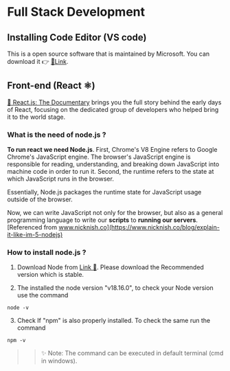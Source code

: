 # Full Stack Development

## Installing Code Editor (VS code)

This is a open source software that is maintained by Microsoft. You can download it 👉 [🔗Link](https://code.visualstudio.com/).

## Front-end (React ⚛️)

[🎥 React.js: The Documentary](https://www.youtube.com/watch?v=8pDqJVdNa44) brings you the full story behind the early days of React, focusing on the dedicated group of developers who helped bring it to the world stage.

### What is the need of node.js ?

**To run react we need Node.js**. First, Chrome's V8 Engine refers to Google Chrome's JavaScript engine. The browser's JavaScript engine is responsible for reading, understanding, and breaking down JavaScript into machine code in order to run it. Second, the runtime refers to the state at which JavaScript runs in the browser.

Essentially, Node.js packages the runtime state for JavaScript usage outside of the browser.

Now, we can write JavaScript not only for the browser, but also as a general programming language to write our **scripts** to **running our servers**.
<br>
 [Referenced from www.nicknish.co](https://www.nicknish.co/blog/explain-it-like-im-5-nodejs)


### How to install node.js ?

1.  Download Node from [Link 🔗](https://nodejs.org/en). Please download the Recommended version which is stable.

2.  The installed the node version "v18.16.0", to check your Node version use the command
```
node -v
```
3. Check If "npm" is also properly installed. To check the same run the command

```
npm -v
```

>> ✨ Note: The command can be executed in default terminal  (cmd in windows).









